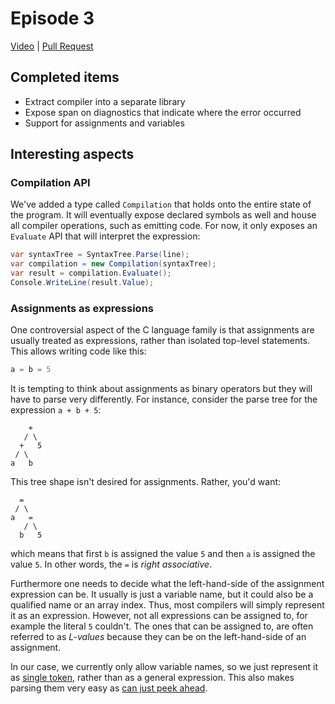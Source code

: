 # Episode 3

[Video](https://www.youtube.com/watch?v=61dLQNgd9o8) |
[Pull Request](https://github.com/terrajobst/minsk/pull/7)

## Completed items

* Extract compiler into a separate library
* Expose span on diagnostics that indicate where the error occurred
* Support for assignments and variables

## Interesting aspects

### Compilation API

We've added a type called `Compilation` that holds onto the entire state of the
program. It will eventually expose declared symbols as well and house all
compiler operations, such as emitting code. For now, it only exposes an
`Evaluate` API that will interpret the expression:

```C#
var syntaxTree = SyntaxTree.Parse(line);
var compilation = new Compilation(syntaxTree);
var result = compilation.Evaluate();
Console.WriteLine(result.Value);
```

### Assignments as expressions

One controversial aspect of the C language family is that assignments are
usually treated as expressions, rather than isolated top-level statements. This
allows writing code like this:

```C#
a = b = 5
```

It is tempting to think about assignments as binary operators but they will have
to parse very differently. For instance, consider the parse tree for the
expression `a + b + 5`:

```
    +
   / \
  +   5
 / \
a   b
```

This tree shape isn't desired for assignments. Rather, you'd want:

```
  =
 / \
a   =
   / \
  b   5
```

which means that first `b` is assigned the value `5` and then `a` is assigned
the value `5`. In other words, the `=` is *right associative*.

Furthermore one needs to decide what the left-hand-side of the assignment
expression can be. It usually is just a variable name, but it could also be a
qualified name or an array index. Thus, most compilers will simply represent it
as an expression. However, not all expressions can be assigned to, for example
the literal `5` couldn't. The ones that can be assigned to, are often referred
to as *L-values* because they can be on the left-hand-side of an assignment.

In our case, we currently only allow variable names, so we just represent it as
[single token][token], rather than as a general expression. This also makes
parsing them very easy as [can just peek ahead][peek].

[token]: https://github.com/terrajobst/minsk/blob/9f5d7b60be92a50ff2618ca0c534ae645c694c65/Minsk/CodeAnalysis/Syntax/AssignmentExpressionSyntax.cs#L15
[peek]: https://github.com/terrajobst/minsk/blob/9f5d7b60be92a50ff2618ca0c534ae645c694c65/Minsk/CodeAnalysis/Syntax/Parser.cs#L74-L86